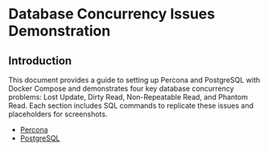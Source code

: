 # Database Concurrency Issues Demonstration

## Introduction
This document provides a guide to setting up Percona and PostgreSQL with Docker Compose and demonstrates four key database concurrency problems: Lost Update, Dirty Read, Non-Repeatable Read, and Phantom Read. Each section includes SQL commands to replicate these issues and placeholders for screenshots.

- [Percona](./percona.md)
- [PostgreSQL](./postgresql.md)
